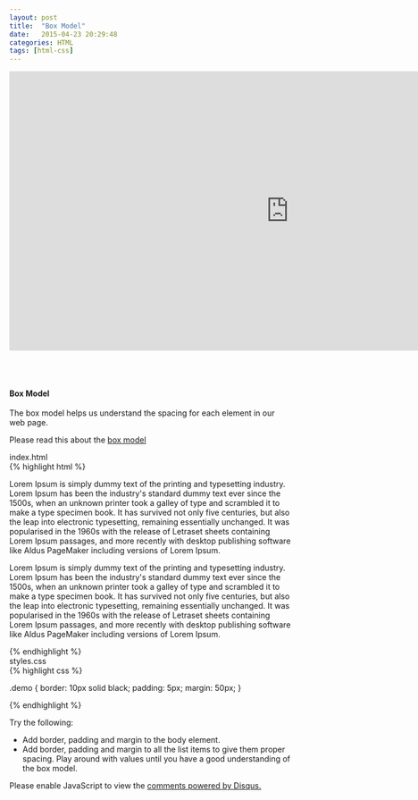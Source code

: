 ```yaml
---
layout: post
title:  "Box Model"
date:   2015-04-23 20:29:48
categories: HTML
tags: [html-css]
---
```


<iframe src="https://player.vimeo.com/video/127942490" width="1000" height="500" frameborder="0" webkitallowfullscreen mozallowfullscreen allowfullscreen></iframe>

<br><br>

<div class="not-on-video">
  <h4>Box Model</h4>
  <p>The box model helps us understand the spacing for each element in our web page.</p>

  <p>Please read this about the <a href="http://www.w3schools.com/css/css_boxmodel.asp" target="_blank">box model</a></p>
</div>  




<figcaption>index.html</figcaption>
{% highlight html %}
<!DOCTYPE html>
<html>
  <head>
    <title>Box Model</title>
    <link rel="stylesheet" type="text/css" href="css/styles.css"
  </head>
  <body>
    <p class="demo">Lorem Ipsum is simply dummy text of the printing and typesetting industry. Lorem Ipsum has been the industry's standard dummy text ever since the 1500s, when an unknown printer took a galley of type and scrambled it to make a type specimen book. It has survived not only five centuries, but also the leap into electronic typesetting, remaining essentially unchanged. It was popularised in the 1960s with the release of Letraset sheets containing Lorem Ipsum passages, and more recently with desktop publishing software like Aldus PageMaker including versions of Lorem Ipsum.</p>
    <p>Lorem Ipsum is simply dummy text of the printing and typesetting industry. Lorem Ipsum has been the industry's standard dummy text ever since the 1500s, when an unknown printer took a galley of type and scrambled it to make a type specimen book. It has survived not only five centuries, but also the leap into electronic typesetting, remaining essentially unchanged. It was popularised in the 1960s with the release of Letraset sheets containing Lorem Ipsum passages, and more recently with desktop publishing software like Aldus PageMaker including versions of Lorem Ipsum.</p>
  </body>
</html>
{% endhighlight %}

<figcaption>styles.css</figcaption>
{% highlight css %}

.demo {
  border: 10px solid black;
  padding: 5px;
  margin: 50px;
}

{% endhighlight %}

<p>Try the following:</p>
<ul>
  <li>Add border, padding and margin to the body element.</li>
  <li>Add border, padding and margin to all the list items to give them proper spacing.  Play around with values until you have a good understanding of the box model.</li>
</ul> 

<div id="disqus_thread"></div>
<script type="text/javascript">
    /* * * CONFIGURATION VARIABLES * * */
    var disqus_shortname = 'devschool';

    /* * * DON'T EDIT BELOW THIS LINE * * */
    (function() {
        var dsq = document.createElement('script'); dsq.type = 'text/javascript'; dsq.async = true;
        dsq.src = '//' + disqus_shortname + '.disqus.com/embed.js';
        (document.getElementsByTagName('head')[0] || document.getElementsByTagName('body')[0]).appendChild(dsq);
    })();
</script>
<noscript>Please enable JavaScript to view the <a href="https://disqus.com/?ref_noscript" rel="nofollow">comments powered by Disqus.</a></noscript>